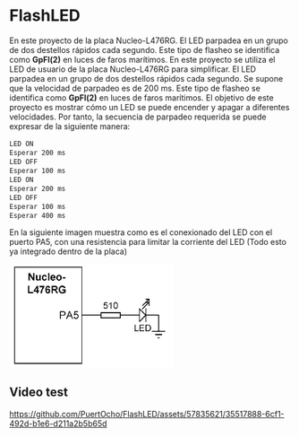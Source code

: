 # FlashLED

En este proyecto de la placa Nucleo-L476RG. El LED parpadea en un grupo de dos destellos rápidos cada segundo. Este tipo de flasheo se identifica como **GpFl(2)** en luces de faros marítimos. En este proyecto se utiliza el LED de usuario de la placa Nucleo-L476RG para simplificar. El LED parpadea en un grupo de dos destellos rápidos cada segundo. Se supone que la velocidad de parpadeo es de 200 ms. Este tipo de flasheo se identifica como **GpFl(2)** en luces de faros marítimos. El objetivo de este proyecto es mostrar cómo un LED se puede encender y apagar a diferentes velocidades. Por tanto, la secuencia de parpadeo requerida se puede expresar de la siguiente manera:

```
LED ON
Esperar 200 ms
LED OFF
Esperar 100 ms
LED ON
Esperar 200 ms
LED OFF
Esperar 100 ms
Esperar 400 ms
```

En la siguiente imagen muestra como es el conexionado del LED con el puerto PA5, con una resistencia para limitar la corriente del LED (Todo esto ya integrado dentro de la placa)
 
![](assets/20240222152414.png)

## Video test
https://github.com/PuertOcho/FlashLED/assets/57835621/35517888-6cf1-492d-b1e6-d211a2b5b65d
